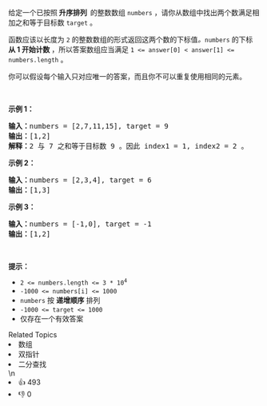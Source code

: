 <p>给定一个已按照<strong><em> </em>升序排列  </strong>的整数数组 <code>numbers</code> ，请你从数组中找出两个数满足相加之和等于目标数 <code>target</code> 。</p>

<p>函数应该以长度为 <code>2</code> 的整数数组的形式返回这两个数的下标值<em>。</em><code>numbers</code> 的下标 <strong>从 1 开始计数</strong> ，所以答案数组应当满足 <code>1 <= answer[0] < answer[1] <= numbers.length</code> 。</p>

<p>你可以假设每个输入只对应唯一的答案，而且你不可以重复使用相同的元素。</p>
 

<p><strong>示例 1：</strong></p>

<pre>
<strong>输入：</strong>numbers = [2,7,11,15], target = 9
<strong>输出：</strong>[1,2]
<strong>解释：</strong>2 与 7 之和等于目标数 9 。因此 index1 = 1, index2 = 2 。
</pre>

<p><strong>示例 2：</strong></p>

<pre>
<strong>输入：</strong>numbers = [2,3,4], target = 6
<strong>输出：</strong>[1,3]
</pre>

<p><strong>示例 3：</strong></p>

<pre>
<strong>输入：</strong>numbers = [-1,0], target = -1
<strong>输出：</strong>[1,2]
</pre>

<p> </p>

<p><strong>提示：</strong></p>

<ul>
	<li><code>2 <= numbers.length <= 3 * 10<sup>4</sup></code></li>
	<li><code>-1000 <= numbers[i] <= 1000</code></li>
	<li><code>numbers</code> 按 <strong>递增顺序</strong> 排列</li>
	<li><code>-1000 <= target <= 1000</code></li>
	<li>仅存在一个有效答案</li>
</ul>
<div><div>Related Topics</div><div><li>数组</li><li>双指针</li><li>二分查找</li></div></div>\n<div><li>👍 493</li><li>👎 0</li></div>